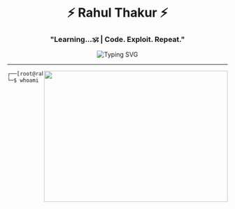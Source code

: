 <h1 align="center">⚡ Rahul Thakur ⚡</h1>
<h3 align="center">"Learning...🕉️ | Code. Exploit. Repeat."</h3>

<div align="center">
  <img src="https://readme-typing-svg.demolab.com?font=Hack&size=22&duration=3000&pause=1000&color=00FF00&center=true&vCenter=true&width=600&lines=👾+Cybersecurity+Analyst+%7C+Red+Teamer;🔍+Pentester+%7C+Bug+Bounty+Hunter;🛡️+CTF+Player+%7C+Exploit+Dev;👨‍💻+Living+Off+the+Land+%7C+Breaking+Rules+to+Protect+Them" alt="Typing SVG" />
</div>

---

<img align="right" src="https://media.giphy.com/media/L1R1tvI9svkIWwpVYr/giphy.gif" width="420" height="300"/>

```bash
┌──[root@rahulthakur]─[~/cyber_space]
└─$ whoami
